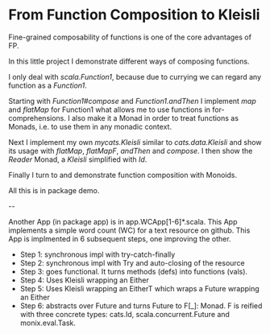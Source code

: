 # From Function Composition to Kleisli

Fine-grained composability of functions is one of the core advantages of FP.

In this little project I demonstrate different ways of composing functions.

I only deal with *scala.Function1*, because due to currying we can regard
any function as a *Function1*.

Starting with *Function1#compose* and *Function1.andThen*
I implement *map* and *flatMap* for Function1 what allows me
to use functions in for-comprehensions. I also make it
a Monad in order to treat functions as Monads, i.e. to use them
in any monadic context.

Next I implement my own *mycats.Kleisli* similar to *cats.data.Kleisli*
and show its usage with *flatMap*, *flatMapF*, *andThen* and *compose*.
I then show the *Reader* Monad, a *Kleisli* simplified with *Id*.

Finally I turn to and demonstrate function composition with Monoids.

All this is in package demo.

--

Another App (in package app) is in app.WCApp[1-6]*.scala.
This App implements a simple word count (WC) for a text resource on github.
This App is implmented in 6 subsequent steps, one improving the other.

- Step 1: synchronous impl with try-catch-finally
- Step 2: synchronous impl with Try and auto-closing of the resource
- Step 3: goes functional. It turns methods (defs) into functions (vals).
- Step 4: Uses Kleisli wrapping an Either
- Step 5: Uses Kleisli wrapping an EitherT which wraps a Future wrapping an Either
- Step 6: abstracts over Future and turns Future to F[_]: Monad.
F is reified with three concrete types: cats.Id, scala.concurrent.Future and monix.eval.Task.
